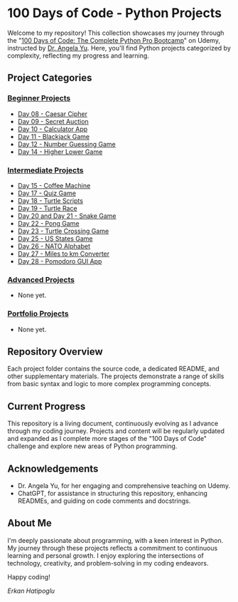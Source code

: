 # 100 Days of Code - Python Projects

Welcome to my repository! This collection showcases my journey through the "[100 Days of Code: The Complete Python Pro Bootcamp](https://www.udemy.com/course/100-days-of-code/)" on Udemy, instructed by [Dr. Angela Yu](https://www.udemy.com/course/100-days-of-code/#instructor-1). Here, you'll find Python projects categorized by complexity, reflecting my progress and learning.

## Project Categories

### [Beginner Projects](beginner_projects/)
- [Day 08 - Caesar Cipher](beginner_projects/day_8_caesar_cipher)
- [Day 09 - Secret Auction](beginner_projects/day_9_secret_auction)
- [Day 10 - Calculator App](beginner_projects/day_10_calculator_app)
- [Day 11 - Blackjack Game](beginner_projects/day_11_blackjack_game)
- [Day 12 - Number Guessing Game](beginner_projects/day_12_number_guessing_game)
- [Day 14 - Higher Lower Game](beginner_projects/day_14_higher_lower_game)

### [Intermediate Projects](intermediate_projects/)
- [Day 15 - Coffee Machine](intermediate_projects/day_15_coffee_machine)
- [Day 17 - Quiz Game](intermediate_projects/day_17_quiz_game)
- [Day 18 - Turtle Scripts](intermediate_projects/day_18_turtle_scripts)
- [Day 19 - Turtle Race](intermediate_projects/day_19_turtle_race)
- [Day 20 and Day 21 - Snake Game](intermediate_projects/day_20_and_21_snake_game)
- [Day 22 - Pong Game](intermediate_projects/day_22_pong_game)
- [Day 23 - Turtle Crossing Game](intermediate_projects/day_23_turtle_crossing_game)
- [Day 25 - US States Game](intermediate_projects/day_25_us_states_game)
- [Day 26 - NATO Alphabet](intermediate_projects/day_26_nato_alphabet)
- [Day 27 - Miles to km Converter](intermediate_projects/day_27_miles_to_km_converter)
- [Day 28 - Pomodoro GUI App](intermediate_projects/day_28_pomodoro_gui_app)

### [Advanced Projects](advanced_projects/)
- None yet.

### [Portfolio Projects](portfolio_projects/)
- None yet.

## Repository Overview
Each project folder contains the source code, a dedicated README, and other supplementary materials. The projects demonstrate a range of skills from basic syntax and logic to more complex programming concepts.

## Current Progress
This repository is a living document, continuously evolving as I advance through my coding journey. Projects and content will be regularly updated and expanded as I complete more stages of the "100 Days of Code" challenge and explore new areas of Python programming.

## Acknowledgements
- Dr. Angela Yu, for her engaging and comprehensive teaching on Udemy.
- ChatGPT, for assistance in structuring this repository, enhancing READMEs, and guiding on code comments and docstrings.

## About Me
I'm deeply passionate about programming, with a keen interest in Python. My journey through these projects reflects a commitment to continuous learning and personal growth. I enjoy exploring the intersections of technology, creativity, and problem-solving in my coding endeavors.

Happy coding!

*Erkan Hatipoglu*



